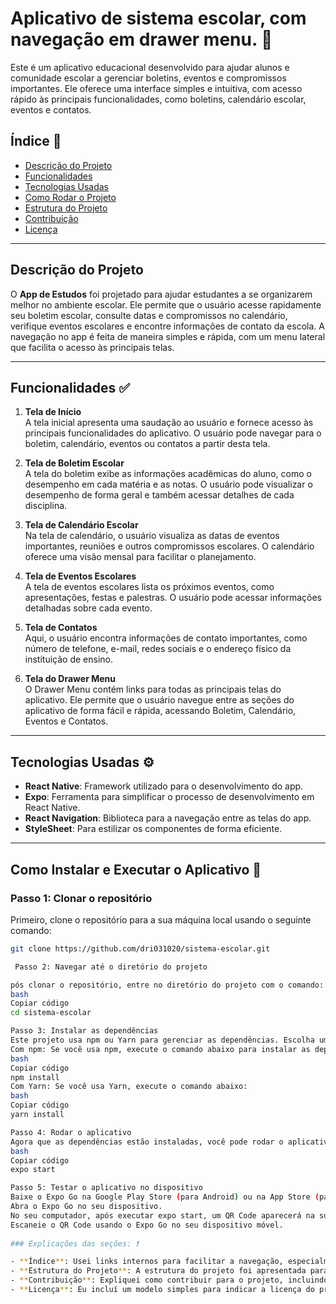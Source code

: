 # **Aplicativo de sistema escolar, com navegação em drawer menu.** 📲

Este é um aplicativo educacional desenvolvido para ajudar alunos e comunidade escolar a gerenciar boletins, eventos e compromissos importantes. Ele oferece uma interface simples e intuitiva, com acesso rápido às principais funcionalidades, como boletins, calendário escolar, eventos e contatos.

## Índice 📰

- [Descrição do Projeto](#descrição-do-projeto)
- [Funcionalidades](#funcionalidades)
- [Tecnologias Usadas](#tecnologias-usadas)
- [Como Rodar o Projeto](#como-rodar-o-projeto)
- [Estrutura do Projeto](#estrutura-do-projeto)
- [Contribuição](#contribuição)
- [Licença](#licença)

---

## **Descrição do Projeto**

O **App de Estudos** foi projetado para ajudar estudantes a se organizarem melhor no ambiente escolar. Ele permite que o usuário acesse rapidamente seu boletim escolar, consulte datas e compromissos no calendário, verifique eventos escolares e encontre informações de contato da escola. A navegação no app é feita de maneira simples e rápida, com um menu lateral que facilita o acesso às principais telas.

---

## **Funcionalidades** ✅

1. **Tela de Início**  
   A tela inicial apresenta uma saudação ao usuário e fornece acesso às principais funcionalidades do aplicativo. O usuário pode navegar para o boletim, calendário, eventos ou contatos a partir desta tela.

2. **Tela de Boletim Escolar**  
   A tela do boletim exibe as informações acadêmicas do aluno, como o desempenho em cada matéria e as notas. O usuário pode visualizar o desempenho de forma geral e também acessar detalhes de cada disciplina.

3. **Tela de Calendário Escolar**  
   Na tela de calendário, o usuário visualiza as datas de eventos importantes, reuniões e outros compromissos escolares. O calendário oferece uma visão mensal para facilitar o planejamento.

4. **Tela de Eventos Escolares**  
   A tela de eventos escolares lista os próximos eventos, como apresentações, festas e palestras. O usuário pode acessar informações detalhadas sobre cada evento.

5. **Tela de Contatos**  
   Aqui, o usuário encontra informações de contato importantes, como número de telefone, e-mail, redes sociais e o endereço físico da instituição de ensino.

6. **Tela do Drawer Menu**  
   O Drawer Menu contém links para todas as principais telas do aplicativo. Ele permite que o usuário navegue entre as seções do aplicativo de forma fácil e rápida, acessando Boletim, Calendário, Eventos e Contatos.

---

## **Tecnologias Usadas** ⚙

- **React Native**: Framework utilizado para o desenvolvimento do app.
- **Expo**: Ferramenta para simplificar o processo de desenvolvimento em React Native.
- **React Navigation**: Biblioteca para a navegação entre as telas do app.
- **StyleSheet**: Para estilizar os componentes de forma eficiente.

---
## Como Instalar e Executar o Aplicativo 🚀

### Passo 1: Clonar o repositório

Primeiro, clone o repositório para a sua máquina local usando o seguinte comando:

```bash
git clone https://github.com/dri031020/sistema-escolar.git

 Passo 2: Navegar até o diretório do projeto

pós clonar o repositório, entre no diretório do projeto com o comando:
bash
Copiar código
cd sistema-escolar

Passo 3: Instalar as dependências
Este projeto usa npm ou Yarn para gerenciar as dependências. Escolha um dos métodos abaixo para instalar as dependências:
Com npm: Se você usa npm, execute o comando abaixo para instalar as dependências:
bash
Copiar código
npm install
Com Yarn: Se você usa Yarn, execute o comando abaixo:
bash
Copiar código
yarn install

Passo 4: Rodar o aplicativo
Agora que as dependências estão instaladas, você pode rodar o aplicativo. Para isso, execute o seguinte comando:
bash
Copiar código
expo start

Passo 5: Testar o aplicativo no dispositivo
Baixe o Expo Go na Google Play Store (para Android) ou na App Store (para iOS).
Abra o Expo Go no seu dispositivo.
No seu computador, após executar expo start, um QR Code aparecerá na sua página do navegador.
Escaneie o QR Code usando o Expo Go no seu dispositivo móvel.
   
### Explicações das seções: ❗

- **Índice**: Usei links internos para facilitar a navegação, especialmente quando o arquivo README for longo.
- **Estrutura do Projeto**: A estrutura do projeto foi apresentada para que os desenvolvedores saibam como o código está organizado.
- **Contribuição**: Expliquei como contribuir para o projeto, incluindo as instruções básicas de como clonar, modificar e criar um Pull Request.
- **Licença**: Eu incluí um modelo simples para indicar a licença do projeto.



